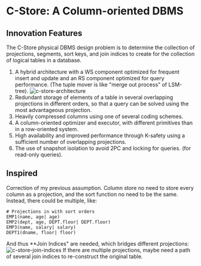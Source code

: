 # C-Store: A Column-oriented DBMS

## Innovation Features
The C-Store physical DBMS design problem is to determine the collection of projections, segments, sort keys, and join indices to create for the collection of logical tables in a database.  
1. A hybrid architecture with a WS component optimized for frequent insert and update and an RS component optimized for query performance. (The tuple mover is like "merge out process" of LSM-tree).
![c-store-architecture](https://github.com/vinland-avalon/Readings/blob/main/images/c-store-architecture.png?raw=true)
2. Redundant storage of elements of a table in several overlapping projections in different orders, so that a query can be solved using the most advantageous projection.
3. Heavily compressed columns using one of several coding schemes.
4. A column-oriented optimizer and executor, with different primitives than in a row-oriented system.
5. High availability and improved performance through K-safety using a sufficient number of overlapping projections.
6. The use of snapshot isolation to avoid 2PC and locking for queries. (for read-only queries).
## Inspired
Correction of my previous assumption. Column store no need to store every column as a projection, and the sort function no need to be the same. Instead, there could be multiple, like:
```
# Projections in with sort orders
EMP1(name, age| age)
EMP2(dept, age, DEPT.floor| DEPT.floor) 
EMP3(name, salary| salary) 
DEPT1(dname, floor| floor)
```
And thus **Join Indices" are needed, which bridges different projections:
![c-store-join-indices](https://github.com/vinland-avalon/Readings/blob/main/images/c-store-join-indices.png?raw=true)
If there are multiple projections, maybe need a path of several join indices to re-construct the original table.